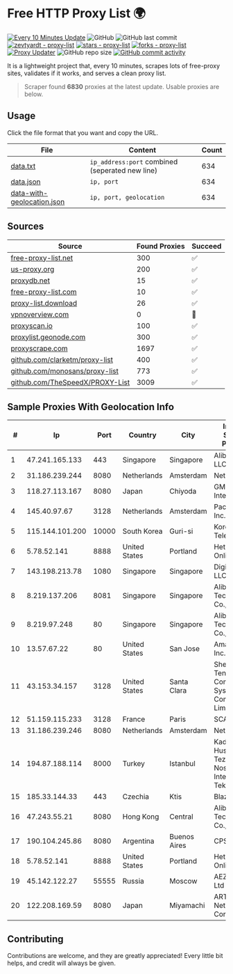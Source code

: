 
# Free HTTP Proxy List 🌍

[![Every 10 Minutes Update](https://github.com/mertguvencli/http-proxy-list/actions/workflows/main.yml/badge.svg?branch=main)](https://github.com/mertguvencli/http-proxy-list/actions/workflows/main.yml)
![GitHub](https://img.shields.io/github/license/mertguvencli/http-proxy-list)
![GitHub last commit](https://img.shields.io/github/last-commit/mertguvencli/http-proxy-list)
[![zevtyardt - proxy-list](https://img.shields.io/static/v1?label=zevtyardt&message=proxy-list&color=blue&logo=github)](https://github.com/zevtyardt/proxy-list "Go to GitHub repo")
[![stars - proxy-list](https://img.shields.io/github/stars/zevtyardt/proxy-list?style=social)](https://github.com/zevtyardt/proxy-list)
[![forks - proxy-list](https://img.shields.io/github/forks/zevtyardt/proxy-list?style=social)](https://github.com/zevtyardt/proxy-list)
[![Proxy Updater](https://github.com/zevtyardt/proxy-list/workflows/Proxy%20Updater/badge.svg)](https://github.com/zevtyardt/proxy-list/actions?query=workflow:"Proxy+Updater")
![GitHub repo size](https://img.shields.io/github/repo-size/zevtyardt/proxy-list)
[![GitHub commit activity](https://img.shields.io/github/commit-activity/m/zevtyardt/proxy-list?logo=commits)](https://github.com/zevtyardt/proxy-list/commits/main)

It is a lightweight project that, every 10 minutes, scrapes lots of free-proxy sites, validates if it works, and serves a clean proxy list.

> Scraper found **6830** proxies at the latest update. Usable proxies are below.

## Usage

Click the file format that you want and copy the URL.

|File|Content|Count|
|----|-------|-----|
|[data.txt](https://raw.githubusercontent.com/mertguvencli/http-proxy-list/main/proxy-list/data.txt)|`ip_address:port` combined (seperated new line)|634|
|[data.json](https://raw.githubusercontent.com/mertguvencli/http-proxy-list/main/proxy-list/data.json)|`ip, port`|634|
|[data-with-geolocation.json](https://raw.githubusercontent.com/mertguvencli/http-proxy-list/main/proxy-list/data-with-geolocation.json)|`ip, port, geolocation`|634|

## Sources

|Source|Found Proxies|Succeed|
|------|-------------|-------|
|[free-proxy-list.net](https://free-proxy-list.net)|300|✅|
|[us-proxy.org](https://www.us-proxy.org)|200|✅|
|[proxydb.net](http://proxydb.net)|15|✅|
|[free-proxy-list.com](https://free-proxy-list.com/?page=&port=&type%5B%5D=http&type%5B%5D=https&up_time=0&search=Search)|10|✅|
|[proxy-list.download](https://www.proxy-list.download/HTTP)|26|✅|
|[vpnoverview.com](https://vpnoverview.com/privacy/anonymous-browsing/free-proxy-servers)|0|🚫|
|[proxyscan.io](https://www.proxyscan.io)|100|✅|
|[proxylist.geonode.com](https://proxylist.geonode.com/api/proxy-list?limit=300&page=1&sort_by=lastChecked&sort_type=desc&protocols=http,https)|300|✅|
|[proxyscrape.com](https://api.proxyscrape.com/v2/?request=displayproxies&protocol=http&timeout=10000&country=all&ssl=all&anonymity=all)|1697|✅|
|[github.com/clarketm/proxy-list](https://raw.githubusercontent.com/clarketm/proxy-list/master/proxy-list-raw.txt)|400|✅|
|[github.com/monosans/proxy-list](https://raw.githubusercontent.com/monosans/proxy-list/main/proxies/http.txt)|773|✅|
|[github.com/TheSpeedX/PROXY-List](https://raw.githubusercontent.com/TheSpeedX/PROXY-List/master/http.txt)|3009|✅|


## Sample Proxies With Geolocation Info

|#|Ip|Port|Country|City|Internet Service Provider|
|-|--|----|-------|----|-------------------------|
|1|47.241.165.133|443|Singapore|Singapore|Alibaba.com LLC|
|2|31.186.239.244|8080|Netherlands|Amsterdam|NetSkope Inc|
|3|118.27.113.167|8080|Japan|Chiyoda|GMO Internet, Inc.|
|4|145.40.97.67|3128|Netherlands|Amsterdam|Packet Host, Inc.|
|5|115.144.101.200|10000|South Korea|Guri-si|Korea Telecom|
|6|5.78.52.141|8888|United States|Portland|Hetzner Online GmbH|
|7|143.198.213.78|1080|Singapore|Singapore|DigitalOcean, LLC|
|8|8.219.137.206|8081|Singapore|Singapore|Alibaba (US) Technology Co., Ltd.|
|9|8.219.97.248|80|Singapore|Singapore|Alibaba (US) Technology Co., Ltd.|
|10|13.57.67.22|80|United States|San Jose|Amazon.com, Inc.|
|11|43.153.34.157|3128|United States|Santa Clara|Shenzhen Tencent Computer Systems Company Limited|
|12|51.159.115.233|3128|France|Paris|SCALEWAY|
|13|31.186.239.246|8080|Netherlands|Amsterdam|NetSkope Inc|
|14|194.87.188.114|8000|Turkey|Istanbul|Kadir Huseyin Tezcan Nosspeed Internet Teknolojileri|
|15|185.33.144.33|443|Czechia|Ktis|BlazeArts Kft|
|16|47.243.55.21|8080|Hong Kong|Central|Alibaba (US) Technology Co., Ltd.|
|17|190.104.245.86|8080|Argentina|Buenos Aires|CPS|
|18|5.78.52.141|8888|United States|Portland|Hetzner Online GmbH|
|19|45.142.122.27|55555|Russia|Moscow|AEZA GROUP Ltd|
|20|122.208.169.59|8080|Japan|Miyamachi|ARTERIA Networks Corporation|



## Contributing

Contributions are welcome, and they are greatly appreciated! Every
little bit helps, and credit will always be given.


